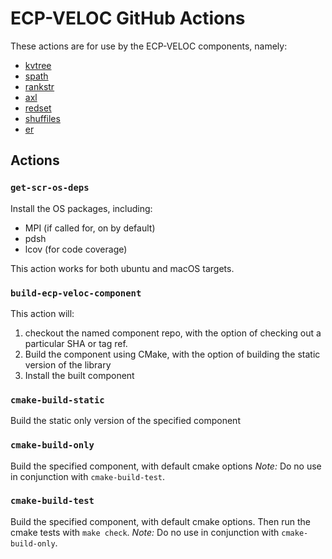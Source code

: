 # ECP-VELOC GitHub Actions

These actions are for use by the ECP-VELOC components, namely:

- [kvtree](https://github.com/ecp-veloc/kvtree)
- [spath](https://github.com/ecp-veloc/spath)
- [rankstr](https://github.com/ecp-veloc/rankstr)
- [axl](https://github.com/ecp-veloc/axl)
- [redset](https://github.com/ecp-veloc/redset)
- [shuffiles](https://github.com/ecp-veloc/shuffiles)
- [er](https://github.com/ecp-veloc/er)

## Actions

### `get-scr-os-deps`

Install the OS packages, including:
- MPI (if called for, on by default)
- pdsh
- lcov (for code coverage)

This action works for both ubuntu and macOS targets.

### `build-ecp-veloc-component`

This action will:

1. checkout the named component repo, with the option of checking out a particular SHA or tag ref.
2. Build the component using CMake, with the option of building the static version of the library
3. Install the built component

### `cmake-build-static`

Build the static only version of the specified component

### `cmake-build-only`

Build the specified component, with default cmake options
*Note:* Do no use in conjunction with `cmake-build-test`.

### `cmake-build-test`

Build the specified component, with default cmake options.
Then run the cmake tests with `make check`.
*Note:* Do no use in conjunction with `cmake-build-only`.
